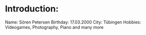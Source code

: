 # Introduction:
Name: Sören Petersen
Birthday: 17.03.2000
City: Tübingen
Hobbies: Videogames, Photography, Piano and many more
